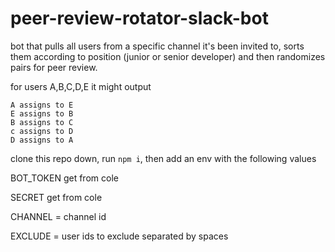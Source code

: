 # peer-review-rotator-slack-bot

bot that pulls all users from a specific channel it's been invited to, sorts them according to position (junior or senior developer) and then randomizes
pairs for peer review.

for users A,B,C,D,E it might output

```
A assigns to E
E assigns to B
B assigns to C
c assigns to D
D assigns to A
```

clone this repo down, run `npm i`, then add an env with the following values

BOT_TOKEN get from cole

SECRET get from cole

CHANNEL = channel id

EXCLUDE = user ids to exclude separated by spaces